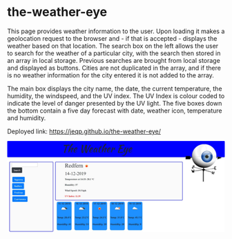 # the-weather-eye
This page provides weather information to the user. Upon loading it makes a geolocation request to the browser and - if that is accepted - displays the weather based on that location. The search box on the left allows the user to search for the weather of a particular city, with the search then stored in an array in local storage. Previous searches are brought from local storage and displayed as buttons. Cities are not duplicated in the array, and if there is no weather information for the city entered it is not added to the array. 

The main box displays the city name, the date, the current temperature, the humidity, the windspeed, and the UV index. The UV Index is colour coded to indicate the level of danger presented by the UV light. The five boxes down the bottom contain a five day forecast with date, weather icon, temperature and humidity. 

Deployed link: https://jeqp.github.io/the-weather-eye/

![About Me](https://github.com/JEQP/the-weather-eye/blob/master/weather-eye-screencap.jpg)

